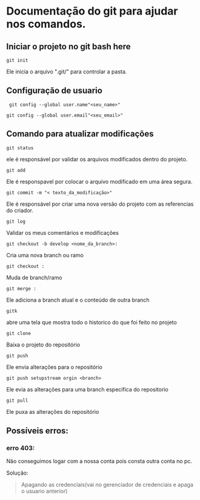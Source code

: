 # Documentação do git para ajudar nos comandos.

## Iniciar o projeto no git bash here
````
git init
````
Ele inicia o arquivo ".git/" para controlar a pasta.
## Configuração de usuario
````
 git config --global user.name"<seu_name>"
````
 ````
 git config --global user.email"<seu_email>"
````
 ## Comando para atualizar modificações
````
git status
````
 ele é responsável por validar os arquivos modificados dentro do projeto.
````
git add
````
 Ele é responspavel por colocar o arquivo modificado em uma área segura.
````
git commit -m "< texto_da_modificação>"
````
Ele é responsável por criar uma nova versão do projeto com as referencias do criador.

````
git log
````
 Validar os meus comentários e modificações
````
git checkout -b develop <nome_da_branch>:
````
 Cria uma nova branch ou ramo
````
git checkout :
````
 Muda de branch/ramo
````
git merge :
````
 Ele adiciona a branch atual e o conteúdo de outra branch
````
gitk
````
 abre uma tela que mostra todo o historico do que foi feito no projeto
````
git clone
````
 Baixa o projeto do repositório
````
git push
````
 Ele envia alterações para o repositório
````
git push setupstream orgin <branch>
````
Ele evia as alterações para uma branch especifica do repositorio
 
````
git pull
````
 Ele puxa as alterações do repositório


## Possíveis erros: 
### erro 403:
Não conseguimos logar com a nossa conta pois consta outra conta no pc.

Solução: 
> Apagando as credenciais(vai no gerenciador de credenciais e apaga o usuario anterior)
